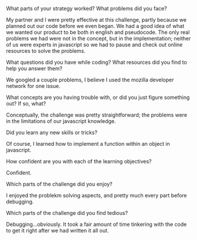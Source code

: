 What parts of your strategy worked? What problems did you face?

My partner and I were pretty effective at this challenge, partly because we planned out our code before we even began. We had a good idea of what we wanted our product to be both in english and pseudocode. The only real problems we had were not in the concept, but in the implementation; neither of us were experts in javascript so we had to pause and check out online resources to solve the problems.

What questions did you have while coding? What resources did you find to help you answer them?

We googled a couple problems, I believe I used the mozilla developer network for one issue.

What concepts are you having trouble with, or did you just figure something out? If so, what?

Conceptually, the challenge was pretty straightforward; the problems were in the limitations of our javascript knowledge.

Did you learn any new skills or tricks?

Of course, I learned how to implement a function within an object in javascript.

How confident are you with each of the learning objectives?

Confident.

Which parts of the challenge did you enjoy?

I enjoyed the problekm solving aspects, and pretty much every part before debugging.

Which parts of the challenge did you find tedious?

Debugging...obviously. It took a fair amount of time tinkering with the code to get it right after we had written it all out.
